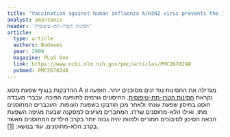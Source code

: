 ```yaml
---
title: "Vaccination against human influenza A/H3N2 virus prevents the induction of heterosubtypic immunity against lethal infection with avian influenza A/H5N1 virus"
analyst: amantonio
header: 'חסינות הטרו-תת-טיפוסית'
article:
  type: article
  authors: Bodewes
  year: 2009
  magazine: PLoS One
  link: https://www.ncbi.nlm.nih.gov/pmc/articles/PMC2678248
  pubmed: PMC2678248
---
```


ההדבקות בנגיף שפעת מסוג A מגדילה את החסינות נגד זנים מסוכנים יותר. תופעה זו נקראת [חסינות הטרו-תת-טיפוסית](https://en.wikipedia.org/wiki/Heterosubtypic_immunity). החיסונים גורמים לתופעה הפוכה.
עכברי מעבדה חוסנו בחיסון שפעת עונתי ולאחר מכן הודבקו בשפעת העופות. העכברים המחוסנים מתו, ואילו הלא-מחוסנים שרדו.
המחברים מגיעים למסקנה שבעת מגיפה השפעת הבאה הסיכון לסיבוכים חמורים ולמוות יהיה גבוה יותר בקרב הילדים המחוסנים מאשר בקרב הלא-מחוסנים. עוד בנושא: [[1]](https://www.ncbi.nlm.nih.gov/pubmed/19879807).
